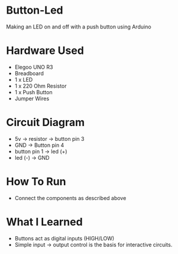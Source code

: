 # Button-Led
Making an LED on and off with a push button using Arduino

# Hardware Used
- Elegoo UNO R3
- Breadboard
- 1 x LED
- 1 x 220 Ohm Resistor
- 1 x Push Button
- Jumper Wires

# Circuit Diagram
- 5v -> resistor -> button pin 3
- GND -> Button pin 4
- button pin 1 -> led (+)
- led (-) -> GND

# How To Run
- Connect the components as described above

# What I Learned
- Buttons act as digital inputs (HIGH/LOW)
- Simple input → output control is the basis for interactive circuits.
